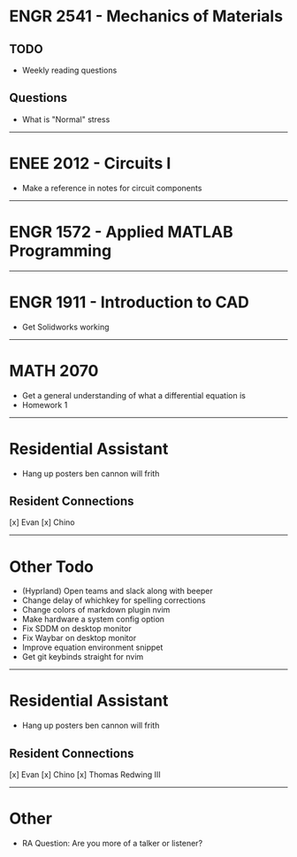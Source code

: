 # ENGR 2541 - Mechanics of Materials
## TODO
  - Weekly reading questions
## Questions
  - What is "Normal" stress

***

# ENEE 2012 - Circuits I
  - Make a reference in notes for circuit components

***

# ENGR 1572 - Applied MATLAB Programming

***

# ENGR 1911 - Introduction to CAD
  - Get Solidworks working

***

# MATH 2070
  - Get a general understanding of what a differential equation is
  - Homework 1

***

# Residential Assistant
  - Hang up posters
  ben cannon
  will frith
## Resident Connections
  [x] Evan
  [x] Chino

***

# Other Todo
  - (Hyprland) Open teams and slack along with beeper
  - Change delay of whichkey for spelling corrections
  - Change colors of markdown plugin nvim
  - Make hardware a system config option
  - Fix SDDM on desktop monitor
  - Fix Waybar on desktop monitor
  - Improve equation environment snippet
  - Get git keybinds straight for nvim

***

# Residential Assistant
  - Hang up posters
  ben cannon
  will frith
## Resident Connections
  [x] Evan
  [x] Chino
  [x] Thomas Redwing III

***

# Other
  - RA Question: Are you more of a talker or listener?

